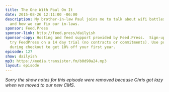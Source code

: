 ```yaml
---
title: The One With Paul On It
date: 2015-08-26 12:11:00 -06:00
description: My brother-in-law Paul joins me to talk about wifi battles, English PhD'ing,
  and how we can fix our in-laws.
sponsor: Feed.Press
sponsor-link: http://feed.press/dailyish
sponsor-copy: Hosting and feed support provided by Feed.Press.  Sign-up today and
  try FeedPress on a 14 day trial (no contracts or commitments). Use promo code "dailyish"
  during checkout to get 10% off your first year.
episode: 127
show: dailyish
mp3: https://media.transistor.fm/b0d90a24.mp3
layout: episode
---
```


<em>Sorry the show notes for this episode were removed because Chris got lazy when we moved to our new CMS</em>.
